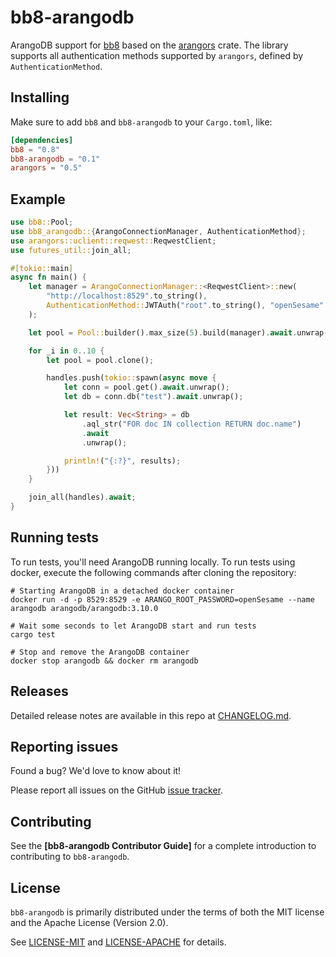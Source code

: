 # bb8-arangodb

ArangoDB support for [bb8] based on the [arangors] crate.
The library supports all authentication methods supported by `arangors`,
defined by `AuthenticationMethod`.

[bb8]: https://crates.io/crates/bb8
[arangors]: https://crates.io/crates/arangors

## Installing

Make sure to add `bb8` and `bb8-arangodb` to your `Cargo.toml`, like:

```toml
[dependencies]
bb8 = "0.8"
bb8-arangodb = "0.1"
arangors = "0.5"
```

## Example

```rust
use bb8::Pool;
use bb8_arangodb::{ArangoConnectionManager, AuthenticationMethod};
use arangors::uclient::reqwest::ReqwestClient;
use futures_util::join_all;

#[tokio::main]
async fn main() {
    let manager = ArangoConnectionManager::<ReqwestClient>::new(
        "http://localhost:8529".to_string(),
        AuthenticationMethod::JWTAuth("root".to_string(), "openSesame".to_string())
    );

    let pool = Pool::builder().max_size(5).build(manager).await.unwrap();

    for _i in 0..10 {
        let pool = pool.clone();

        handles.push(tokio::spawn(async move {
            let conn = pool.get().await.unwrap();
            let db = conn.db("test").await.unwrap();

            let result: Vec<String> = db
                .aql_str("FOR doc IN collection RETURN doc.name")
                .await
                .unwrap();

            println!("{:?}", results);
        }))
    }

    join_all(handles).await;
}
```

## Running tests

To run tests, you'll need ArangoDB running locally. To run tests using docker,
execute the following commands after cloning the repository:

```shell
# Starting ArangoDB in a detached docker container
docker run -d -p 8529:8529 -e ARANGO_ROOT_PASSWORD=openSesame --name arangodb arangodb/arangodb:3.10.0

# Wait some seconds to let ArangoDB start and run tests
cargo test

# Stop and remove the ArangoDB container
docker stop arangodb && docker rm arangodb
```

## Releases

Detailed release notes are available in this repo at [CHANGELOG.md].

[CHANGELOG.md]: CHANGELOG.md

## Reporting issues

Found a bug? We'd love to know about it!

Please report all issues on the GitHub [issue tracker][issues].

[issues]: https://github.com/gabor-boros/bb8-arangodb/issues

## Contributing

See the **[bb8-arangodb Contributor Guide]** for a complete introduction
to contributing to `bb8-arangodb`.

## License

`bb8-arangodb` is primarily distributed under the terms of both the MIT license
and the Apache License (Version 2.0).

See [LICENSE-MIT] and [LICENSE-APACHE] for details.

[LICENSE-MIT]: LICENSE-MIT
[LICENSE-APACHE]: LICENSE-APACHE
